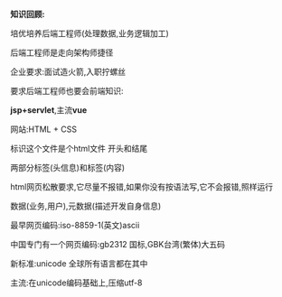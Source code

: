 **知识回顾:**

培优培养后端工程师(处理数据,业务逻辑加工)

后端工程师是走向架构师捷径



企业要求:面试造火箭,入职拧螺丝

要求后端工程师也要会前端知识:

**jsp+servlet**,主流**vue**

网站:HTML + CSS

<!DOCTYPE html> 标识这个文件是个html文件

<html>开头和</html>结尾

两部分<head>标签(头信息)和<body>标签(内容)

html网页松散要求,它尽量不报错,如果你没有按语法写,它不会报错,照样运行



<meta charset="utf-8">

数据(业务,用户),元数据(描述开发自身信息)

最早网页编码:iso-8859-1(英文)ascii

中国专门有一个网页编码:gb2312 国标,GBK台湾(繁体)大五码

新标准:unicode 全球所有语言都在其中

主流:在unicode编码基础上,压缩utf-8





